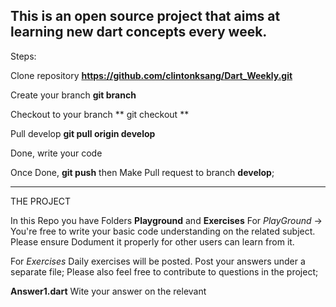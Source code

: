 
## This is an open source project that aims at learning new dart concepts every week.

Steps:


Clone repository  **https://github.com/clintonksang/Dart_Weekly.git**

Create your branch **git branch <mybranchname>**

Checkout to your branch ** git checkout  <mybranchname>**

Pull develop **git pull origin develop**

Done, write your code 

Once Done, **git push** then Make Pull request to branch **develop**;

*************************************************

THE PROJECT 

In this Repo you have Folders **Playground** and  **Exercises**
For *PlayGround* -> 
You're free to write your basic code understanding on the related subject. Please ensure Dodument it properly for other users can learn from it.

For *Exercises*
Daily exercises will be posted. Post your answers under a separate file;
Please also feel free to contribute to questions in the project;

**Answer1.dart**
Wite your answer on the relevant 
